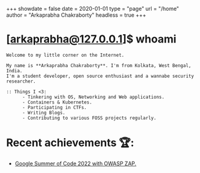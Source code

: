 +++
showdate = false
date = 2020-01-01
type = "page"
url = "/home"
author = "Arkaprabha Chakraborty"
headless = true
+++

# \[arkaprabha@127.0.0.1\]\$ whoami

```
Welcome to my little corner on the Internet.

My name is **Arkaprabha Chakraborty**. I'm from Kolkata, West Bengal, India. 
I'm a student developer, open source enthusiast and a wannabe security researcher.

:: Things I <3:
      - Tinkering with OS, Networking and Web applications.
      - Containers & Kubernetes.
      - Participating in CTFs.
      - Writing Blogs.
      - Contributing to various FOSS projects regularly.
```
# Recent achievements 🏆:
- [Google Summer of Code 2022 with OWASP ZAP.](https://summerofcode.withgoogle.com/programs/2022/projects/XDtc6Ero)